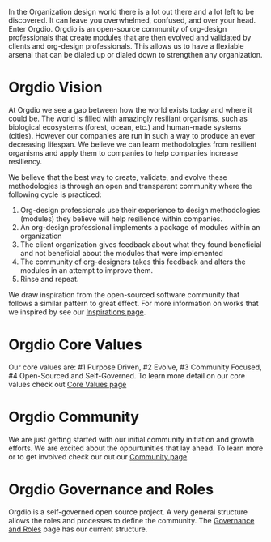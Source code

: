<!-- TITLE: Orgdio -->

In the Organization design world there is a lot out there and a lot left to be discovered.  It can leave you overwhelmed, confused, and over your head.  Enter Orgdio. Orgdio is an open-source community of org-design professionals that create modules that are then evolved and validated by clients and org-design professionals.  This allows us to have a flexiable arsenal that can be dialed up or dialed down to strengthen any organization.

# Orgdio Vision
At Orgdio we see a gap between how the world exists today and where it could be.  The world is filled with amazingly resiliant organisms, such as biological ecosystems (forest, ocean, etc.) and human-made systems (cities).  However our companies are run in such a way to produce an ever decreasing lifespan.  We believe we can learn methodologies from resilient organisms and apply them to companies to help companies increase resiliency.

We believe that the best way to create, validate, and evolve these methodologies is through an open and transparent community where the following cycle is practiced:
1) Org-design professionals use their experience to design methodologies (modules) they believe will help resilience within companies.
2) An org-design professional implements a package of modules within an organization
3) The client organization gives feedback about what they found beneficial and not beneficial about the modules that were implemented
4) The community of org-designers takes this feedback and alters the modules in an attempt to improve them.
5) Rinse and repeat.

We draw inspiration from the open-sourced software community that follows a similar pattern to great effect.  For more information on works that we inspired by see our [Inspirations page](http://orgd.io/inspirations).
# Orgdio Core Values
Our core values are: #1 Purpose Driven, #2 Evolve, #3 Community Focused, #4 Open-Sourced and Self-Governed.  To learn more detail on our core values check out [Core Values page](http://orgd.io/orgdio-core-values)

# Orgdio Community
We are just getting started with our initial community initiation and growth efforts.  We are excited about the oppurtunities that lay ahead.  To learn more or to get involved check our out our [Community page](http://orgd.io/community-member-page).

# Orgdio Governance and Roles

Orgdio is a self-governed open source project. A very general structure allows the roles and processes to define the community. The [Governance and Roles](http://orgd.io/Governance-and-Roles) page has our current structure.



